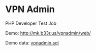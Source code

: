VPN Admin
=========
PHP Developer Test Job

Demo: http://mk.b33r.us/vpnadmin/web/

Demo data: [vpnadmin.sql](vpnadmin.sql)
